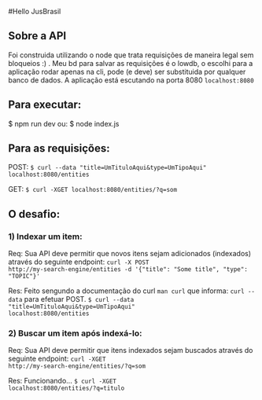 #Hello JusBrasil

## Sobre a API

Foi construida utilizando o node que trata requisições de maneira legal sem bloqueios :) .
Meu bd para salvar as requisições é o lowdb, o escolhi para a aplicação rodar apenas na cli, pode (e deve) ser substituida por qualquer banco de dados.
A aplicação está escutando na porta 8080
<code>localhost:8080</code>

## Para executar:
$ npm run dev
ou:
$ node index.js

## Para as requisições:
POST:
<code>$ curl --data "title=UmTituloAqui&type=UmTipoAqui" localhost:8080/entities</code>

GET:
<code>$ curl -XGET localhost:8080/entities/?q=som</code>

## O desafio:

### 1) Indexar um item:
Req: Sua API deve permitir que novos itens sejam adicionados (indexados) através do seguinte endpoint:
<code>curl -X POST http://my-search-engine/entities -d '{"title": "Some title", "type": "TOPIC"}'</code>

Res: Feito sengundo a documentação do curl <code>man curl</code> que informa: <code>curl --data</code> para efetuar POST.
<code>$ curl --data "title=UmTituloAqui&type=UmTipoAqui" localhost:8080/entities</code>

### 2) Buscar um item após indexá-lo:
Req: Sua API deve permitir que itens indexados sejam buscados através do seguinte endpoint:
<code>curl -XGET http://my-search-engine/entities/?q=som</code>

Res: Funcionando...
<code>$ curl -XGET localhost:8080/entities/?q=titulo</code>